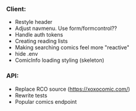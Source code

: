 ### Client:

- Restyle header
- Adjust navmenu. Use form/formcontrol??
- Handle auth tokens
- Creating reading lists
- Making searching comics feel more "reactive"
- hide .env
- ComicInfo loading styling (skeleton)

### API:

- Replace RCO source (https://xoxocomic.com/)
- Rewrite tests
- Popular comics endpoint
